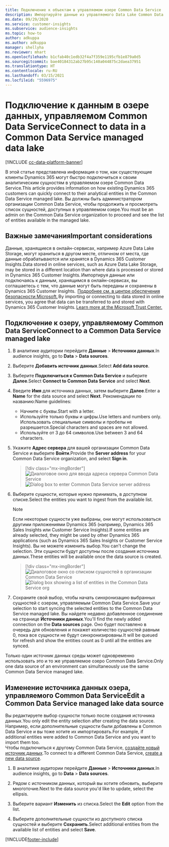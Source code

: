 ```yaml
---
title: Подключение к объектам в управляемом озере Common Data Service
description: Импортируйте данные из управляемого Data Lake Common Data Service.
ms.date: 09/29/2020
ms.service: customer-insights
ms.subservice: audience-insights
ms.topic: how-to
author: adkuppa
ms.author: adkuppa
manager: shellyha
ms.reviewer: mhart
ms.openlocfilehash: b1cfab40c1edb32f4a7f359e1195cfb1e879a0d5
ms.sourcegitcommit: bae40184312ab27b95c140a044875c2daea37951
ms.translationtype: HT
ms.contentlocale: ru-RU
ms.lasthandoff: 03/15/2021
ms.locfileid: "5596975"
---
```

# <a name="connect-to-data-in-a-common-data-service-managed-data-lake"></a><span data-ttu-id="d6b80-103">Подключение к данным в озере данных, управляемом Common Data Service</span><span class="sxs-lookup"><span data-stu-id="d6b80-103">Connect to data in a Common Data Service managed data lake</span></span>

[!INCLUDE [cc-data-platform-banner](../includes/cc-data-platform-banner.md)]

<span data-ttu-id="d6b80-104">В этой статье представлена информация о том, как существующие клиенты Dynamics 365 могут быстро подключиться к своим аналитическим сущностям в управляемом озере Common Data Service.</span><span class="sxs-lookup"><span data-stu-id="d6b80-104">This article provides information on how existing Dynamics 365 customers can quickly connect to their analytical entities in the Common Data Service managed lake.</span></span> <span data-ttu-id="d6b80-105">Вы должны быть администратором организации Common Data Service, чтобы продолжить и просмотреть список сущностей, доступных в управляемом озере.</span><span class="sxs-lookup"><span data-stu-id="d6b80-105">You must be an admin on the Common Data Service organization to proceed and see the list of entities available in the managed lake.</span></span>

## <a name="important-considerations"></a><span data-ttu-id="d6b80-106">Важные замечания</span><span class="sxs-lookup"><span data-stu-id="d6b80-106">Important considerations</span></span>

<span data-ttu-id="d6b80-107">Данные, хранящиеся в онлайн-сервисах, например Azure Data Lake Storage, могут храниться в другом месте, отличном от места, где данные обрабатываются или хранятся в Dynamics 365 Customer Insights.</span><span class="sxs-lookup"><span data-stu-id="d6b80-107">Data stored in online services, such as Azure Data Lake Storage, may be stored in a different location than where data is processed or stored in Dynamics 365 Customer Insights.</span></span><span data-ttu-id="d6b80-108"> Импортируя данные или подключаясь к данным, хранящимся в онлайн-сервисах, вы соглашаетесь с тем, что данные могут быть переданы и сохранены в Dynamics 365 Customer Insights.  [Подробнее см. в центре обеспечения безопасности Microsoft.](https://www.microsoft.com/trust-center)</span><span class="sxs-lookup"><span data-stu-id="d6b80-108"> By importing or connecting to data stored in online services, you agree that data can be transferred to and stored with Dynamics 365 Customer Insights. [Learn more at the Microsoft Trust Center.](https://www.microsoft.com/trust-center)</span></span>

## <a name="connect-to-a-common-data-service-managed-lake"></a><span data-ttu-id="d6b80-109">Подключение к озеру, управляемому Common Data Service</span><span class="sxs-lookup"><span data-stu-id="d6b80-109">Connect to a Common Data Service managed lake</span></span>

1. <span data-ttu-id="d6b80-110">В аналитике аудитории перейдите **Данные** > **Источники данных**.</span><span class="sxs-lookup"><span data-stu-id="d6b80-110">In audience insights, go to **Data** > **Data sources**.</span></span>

2. <span data-ttu-id="d6b80-111">Выберите **Добавить источник данных**.</span><span class="sxs-lookup"><span data-stu-id="d6b80-111">Select **Add data source**.</span></span>

3. <span data-ttu-id="d6b80-112">Выберите **Подключиться к Common Data Service** и выберите **Далее**.</span><span class="sxs-lookup"><span data-stu-id="d6b80-112">Select **Connect to Common Data Service** and select **Next**.</span></span>

4. <span data-ttu-id="d6b80-113">Введите **Имя** для источника данных, затем выберите **Далее**.</span><span class="sxs-lookup"><span data-stu-id="d6b80-113">Enter a **Name** for the data source and select **Next**.</span></span> <span data-ttu-id="d6b80-114">Рекомендации по названию:</span><span class="sxs-lookup"><span data-stu-id="d6b80-114">Name guidelines:</span></span> 
   - <span data-ttu-id="d6b80-115">Начните с буквы.</span><span class="sxs-lookup"><span data-stu-id="d6b80-115">Start with a letter.</span></span>
   - <span data-ttu-id="d6b80-116">Используйте только буквы и цифры.</span><span class="sxs-lookup"><span data-stu-id="d6b80-116">Use letters and numbers only.</span></span> <span data-ttu-id="d6b80-117">Использовать специальные символы и пробелы не разрешается.</span><span class="sxs-lookup"><span data-stu-id="d6b80-117">Special characters and spaces are not allowed.</span></span>
   - <span data-ttu-id="d6b80-118">Используйте от 3 до 64 символов.</span><span class="sxs-lookup"><span data-stu-id="d6b80-118">Use between 3 and 64 characters.</span></span>

5. <span data-ttu-id="d6b80-119">Укажите **Адрес сервера** для вашей организации Common Data Service и выберите **Войти**.</span><span class="sxs-lookup"><span data-stu-id="d6b80-119">Provide the **Server address** for your Common Data Service organization, and select **Sign in**.</span></span>

   > [!div class="mx-imgBorder"]
   > <span data-ttu-id="d6b80-120">![Диалоговое окно для ввода адреса сервера Common Data Service](media/enter-CDS-org-details.png)</span><span class="sxs-lookup"><span data-stu-id="d6b80-120">![Dialog box to enter Common Data Service server address](media/enter-CDS-org-details.png)</span></span>

6. <span data-ttu-id="d6b80-121">Выберите сущности, которые нужно принимать, в доступном списке.</span><span class="sxs-lookup"><span data-stu-id="d6b80-121">Select the entities you want to ingest from the available list.</span></span>    

   > [!NOTE]
   > <span data-ttu-id="d6b80-122">Если некоторые сущности уже выбраны, они могут использоваться другими приложениями Dynamics 365 (например, Dynamics 365 Sales Insights или Customer Service Insights).</span><span class="sxs-lookup"><span data-stu-id="d6b80-122">If some entities are already selected, they might be used by other Dynamics 365 applications (such as Dynamics 365 Sales Insights or Customer Service Insights).</span></span> <span data-ttu-id="d6b80-123">Вы не можете изменить выбор.</span><span class="sxs-lookup"><span data-stu-id="d6b80-123">You can't change the selection.</span></span> <span data-ttu-id="d6b80-124">Эти сущности будут доступны после создания источника данных.</span><span class="sxs-lookup"><span data-stu-id="d6b80-124">These entities will be available once the data source is created.</span></span>

   > [!div class="mx-imgBorder"]
   > <span data-ttu-id="d6b80-125">![Диалоговое окно со списком сущностей в организации Common Data Service](media/select-analytical-entities.png)</span><span class="sxs-lookup"><span data-stu-id="d6b80-125">![Dialog box showing a list of entities in the Common Data Service org](media/select-analytical-entities.png)</span></span>

7. <span data-ttu-id="d6b80-126">Сохраните свой выбор, чтобы начать синхронизацию выбранных сущностей с озером, управляемым Common Data Service.</span><span class="sxs-lookup"><span data-stu-id="d6b80-126">Save your selection to start syncing the selected entities to the Common Data Service managed lake.</span></span> <span data-ttu-id="d6b80-127">Вы найдете недавно добавленное соединение на странице **Источники данных**.</span><span class="sxs-lookup"><span data-stu-id="d6b80-127">You'll find the newly added connection on the **Data sources** page.</span></span> <span data-ttu-id="d6b80-128">Оно будет поставлено в очередь для обновления и покажет количество сущностей равным 0, пока все сущности не будут синхронизированы.</span><span class="sxs-lookup"><span data-stu-id="d6b80-128">It will be queued for refresh and show the entities count as 0 until all the entities are synced.</span></span>

<span data-ttu-id="d6b80-129">Только один источник данных среды может одновременно использовать это и то же управляемое озеро Common Data Service.</span><span class="sxs-lookup"><span data-stu-id="d6b80-129">Only one data source of an environment can simultaneously use the same Common Data Service managed lake.</span></span>

## <a name="edit-a-common-data-service-managed-lake-data-source"></a><span data-ttu-id="d6b80-130">Изменение источника данных озера, управляемого Common Data Service</span><span class="sxs-lookup"><span data-stu-id="d6b80-130">Edit a Common Data Service managed lake data source</span></span>

<span data-ttu-id="d6b80-131">Вы редактируете выбор сущности только после создания источника данных.</span><span class="sxs-lookup"><span data-stu-id="d6b80-131">You only edit the entity selection after creating the data source.</span></span> <span data-ttu-id="d6b80-132">Например, если дополнительные сущности были добавлены в Common Data Service и вы тоже хотите их импортировать.</span><span class="sxs-lookup"><span data-stu-id="d6b80-132">For example, if additional entities were added to Common Data Service and you want to import them too.</span></span>    
<span data-ttu-id="d6b80-133">Чтобы подключиться к другому Common Data Service, [создайте новый источник данных](#connect-to-a-common-data-service-managed-lake).</span><span class="sxs-lookup"><span data-stu-id="d6b80-133">To connect to a different Common Data Service, [create a new data source](#connect-to-a-common-data-service-managed-lake).</span></span>

1. <span data-ttu-id="d6b80-134">В аналитике аудитории перейдите **Данные** > **Источники данных**.</span><span class="sxs-lookup"><span data-stu-id="d6b80-134">In audience insights, go to **Data** > **Data sources**.</span></span>

2. <span data-ttu-id="d6b80-135">Рядом с источником данных, который вы хотите обновить, выберите многоточие.</span><span class="sxs-lookup"><span data-stu-id="d6b80-135">Next to the data source you'd like to update, select the ellipsis.</span></span>

3. <span data-ttu-id="d6b80-136">Выберите вариант **Изменить** из списка.</span><span class="sxs-lookup"><span data-stu-id="d6b80-136">Select the **Edit** option from the list.</span></span>

4. <span data-ttu-id="d6b80-137">Выберите дополнительные сущности из доступного списка сущностей и выберите **Сохранить**.</span><span class="sxs-lookup"><span data-stu-id="d6b80-137">Select additional entities from the available list of entities and select **Save**.</span></span>


[!INCLUDE[footer-include](../includes/footer-banner.md)]